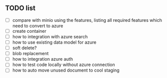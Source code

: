## TODO list

- [ ] compare with minio using the features, listing all required features which need to convert to azure
- [ ] create container
- [ ] how to integration with azure search
- [ ] how to use existing data model for azure
- [ ] soft delete?
- [ ] blob replacement
- [ ] how to integration azure auth
- [ ] how to test code locally without azure connection
- [ ] how to auto move unused document to cool staging 